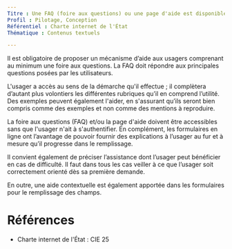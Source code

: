 ```yaml
---
Titre : Une FAQ (foire aux questions) ou une page d'aide est disponible pour chaque démarche en ligne. Une aide contextuelle accompagne l'utilisateur lors de sa saisie.
Profil : Pilotage, Conception
Référentiel : Charte internet de l'État
Thématique : Contenus textuels

---
```

Il est obligatoire de proposer un mécanisme d’aide aux usagers comprenant au minimum une foire aux questions. La FAQ doit répondre aux principales questions posées par les utilisateurs.

L'usager a accès au sens de la démarche qu'il effectue ; il complètera d’autant plus volontiers les différentes rubriques qu’il en comprend l’utilité. Des exemples peuvent également l'aider, en s'assurant qu’ils seront bien compris comme des exemples et non comme des mentions à reproduire.

La foire aux questions (FAQ) et/ou la page d'aide doivent être accessibles sans que l'usager n'ait à s'authentifier. En complément, les formulaires en ligne ont l’avantage de pouvoir fournir des explications à l’usager au fur et à mesure qu’il progresse dans le remplissage.

Il convient également de préciser l’assistance dont l’usager peut bénéficier en cas de difficulté. Il faut dans tous les cas veiller à ce que l’usager soit correctement orienté dès sa première demande.

En outre, une aide contextuelle est également apportée dans les formulaires pour le remplissage des champs.

# Références

* Charte internet de l'État : CIE 25

